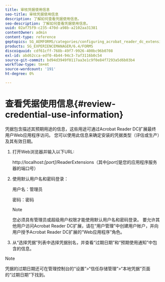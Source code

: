 ```yaml
---
title: 审核凭据使用信息
seo-title: 审核凭据使用信息
description: 了解如何查看凭据使用信息。
seo-description: 了解如何查看凭据使用信息。
uuid: 02af75f9-c235-470d-a98b-a2102aa31381
contentOwner: admin
content-type: reference
geptopics: SG_AEMFORMS/categories/configuring_acrobat_reader_dc_extensions
products: SG_EXPERIENCEMANAGER/6.4/FORMS
discoiquuid: cdf61cff-768b-49f7-9926-400bc96b0708
exl-id: abd62cca-edf0-4b44-94c3-7af3116b0c54
source-git-commit: bd94d3949f0117aa3e1c9f0e84f7293a5d6b03b4
workflow-type: tm+mt
source-wordcount: '191'
ht-degree: 0%

---
```


# 查看凭据使用信息{#review-credential-use-information}

凭据包含描述其预期用途的信息，这些用途可通过Acrobat Reader DC扩展最终用户Web应用程序访问。 您可以使用此信息来确定安装的凭据类型（评估或生产）及其有效日期。

1. 打开Web浏览器并输入以下URL:

   http://localhost:*[port]*/ReaderExtensions（其中&#x200B;*[port]*&#x200B;是您的应用程序服务器的端口号）

1. 使用默认用户名和密码登录：

   用户名：管理员

   密码：密码

   >[!NOTE]
   >
   >您必须具有管理员或超级用户权限才能使用默认用户名和密码登录。 要允许其他用户访问Acrobat Reader DC扩展，请在“用户管理”中创建用户帐户，并向用户授予Acrobat Reader DC扩展的“Web应用程序”角色。

1. 从“选择凭据”列表中选择凭据别名，并查看“过期日期”和“预期使用通知”中包含的信息。

>[!NOTE]
>
>凭据的过期日期还可在管理控制台的“设置”>“信任存储管理”>“本地凭据”页面的“过期日期”下找到。
